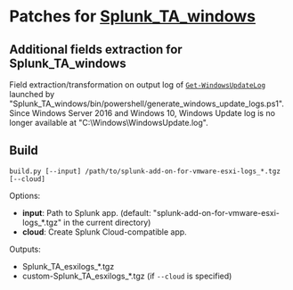 # Patches for [Splunk_TA_windows](https://splunkbase.splunk.com/app/742)

## Additional fields extraction for Splunk_TA_windows

Field extraction/transformation on output log of [`Get-WindowsUpdateLog`](https://learn.microsoft.com/en-us/powershell/module/windowsupdate/get-windowsupdatelog) launched by "Splunk_TA_windows/bin/powershell/generate_windows_update_logs.ps1". Since Windows Server 2016 and Windows 10, Windows Update log is no longer available at "C:\Windows\WindowsUpdate.log".

## Build

```
build.py [--input] /path/to/splunk-add-on-for-vmware-esxi-logs_*.tgz [--cloud]
```

Options:

- **input**: Path to Splunk app. (default: "splunk-add-on-for-vmware-esxi-logs\_\*.tgz" in the current directory)
- **cloud**: Create Splunk Cloud-compatible app.

Outputs:

- Splunk_TA_esxilogs\_\*.tgz
- custom-Splunk_TA_esxilogs\_\*.tgz (if `--cloud` is specified)
